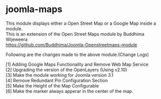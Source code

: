 joomla-maps
===========

This module displays either a Open Street Map or a Google Map inside a module.<br>
This is an extension of the Open Street Maps module by Buddhima Wijeweera <br>
https://github.com/Buddhima/Joomla-Openstreetmaps-module<br>

Following are the changes made to the above module.(Change Logs)<br>

[1] Adding Google Maps Functionality and Remove Web Map Service<br>
[2] Upgrading the version of the OpenLayers (Using v2.10)<br>
[3] Make the module working for Joomla version 3.1<br>
[4] Remove Redundant Pin Configuration Section<br>
[5] Make the Height of the Map Configurable<br>
[6] Make the marker always apperar in the center of the map.
